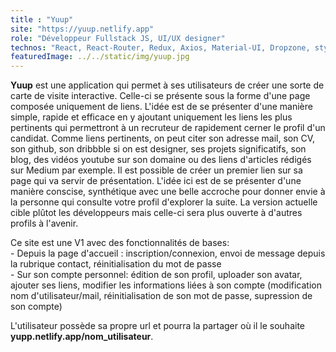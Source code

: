 ```yaml
---
title : "Yuup"
site: "https://yuup.netlify.app"
role: "Développeur Fullstack JS, UI/UX designer"
technos: "React, React-Router, Redux, Axios, Material-UI, Dropzone, styled-components, Express, Nodemailer, Cloudinary, MySQL, Amazon RDS, Netlify, Heroku"
featuredImage: ../../static/img/yuup.jpg 
---
```


**Yuup** est une application qui permet à ses utilisateurs de créer une sorte de carte de visite interactive. Celle-ci se présente sous la forme d'une page composée uniquement de liens. L'idée est de se présenter d'une manière simple, rapide et efficace en y ajoutant uniquement les liens les plus pertinents qui permettront à un recruteur de rapidement cerner le profil d'un candidat. Comme liens pertinents, on peut citer son adresse mail, son CV, son github, son dribbble si on est designer, ses projets significatifs, son blog, des vidéos youtube sur son domaine ou des liens d'articles rédigés sur Medium par exemple. Il est possible de créer un premier lien sur sa page qui va servir de présentation. L'idée ici est de se présenter d'une manière conscise, synthétique avec une belle accroche pour donner envie à la personne qui consulte votre profil d'explorer la suite. La version actuelle cible plûtot les développeurs mais celle-ci sera plus ouverte à d'autres profils à l'avenir.

Ce site est une V1 avec des fonctionnalités de bases:
<br> - Depuis la page d'accueil : inscription/connexion, envoi de message depuis la rubrique contact, réinitialisation du mot de passe
<br> - Sur son compte personnel: édition de son profil, uploader son avatar, ajouter ses liens, modifier les informations liées à son compte (modification nom d'utilisateur/mail, réinitialisation de son mot de passe, supression de son compte)

L'utilisateur possède sa propre url et pourra la partager où il le souhaite **yupp.netlify.app/nom_utilisateur**.
 
<!-- 
Pour cette V1, il est possible de s'inscrire et de se connecter à son espace membre, d'envoyer un message depuis la rubrique contact, de réinitialiser son mot de passe, de mettre à jour son adresse mail ou son nom d'utilisateur. Il est possible également de charger un avatar et de le supprimer. L'utilisateur possède sa propre url et pourra la partager où il le souhaite **yupp.netlify.app/nom_utilisateur**.
 
En ce qui concerne l'espace membre, 4 catégories sont disponibles :
<br>- Profil : possibilté de charger/supprimer son avatar, renseigner ses informations qui seront présentes dans le premier lien de sa page personnalisée et enfin possibilité de choisir la couleur de fond de sa page.
<br>- Liens : possibilté d'y mettre le lien de son CV, son github et son linkedin.
<br>- Mes projets : prochainement.
<br>- Paramètres : possibilté d'y modifier son slug (nom d'utilisateur) et son adresse mail, réinitialiser son mot de passe et enfin supprimer son compte. -->

<!-- En V2, la rubrique profil sera plus complète avec des informations supplémentaires. Au niveaux des liens, plus d'options seront proposées comme la modification de l'ordre des liens ou la possibilté d'en ajouter plus. La connexion via Google ou Facebook sera également prévue pour cette version. -->
